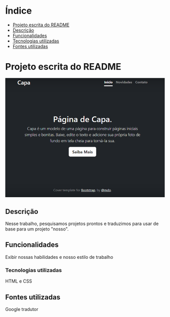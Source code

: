 # Índice 

* [Projeto escrita do README](#projeto-escrita-do-readme)
* [ Descrição](#descri%C3%A7%C3%A3o)
* [Funcionalidades](#funcionalidades)
* [Tecnologias utilizadas](#tecnologias-utilizadas)
* [Fontes utilizadas](#fontes-utilizadas)

# Projeto escrita do README

![Capa do projeto](img/capa.png)

## Descrição
Nesse trabalho, pesquisamos projetos prontos e traduzimos para usar de base para um projeto "nosso".

## Funcionalidades 
Exibir nossas habilidades e nosso estilo de trabalho 

### Tecnologias utilizadas
HTML e CSS

## Fontes utilizadas 
 Google tradutor
